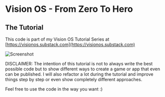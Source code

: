 # Vision OS - From Zero To Hero 

## The Tutorial

This code is part of my Vision OS Tutorial Series at [https://visionos.substack.com](https://visionos.substack.com)

![Screenshot](assets/screenshot.png)


DISCLAIMER: 
The intention of this tutorial is not to always write the best possible code but
to show different ways to create a game or app that even can be published.
I will also refactor a lot during the tutorial and improve things step by step
or even show completely different approaches.

Feel free to use the code in the way you want :)
